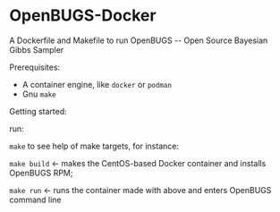 # OpenBUGS-Docker

A Dockerfile and Makefile to run OpenBUGS -- Open Source Bayesian Gibbs Sampler

Prerequisites: 
- A container engine, like `docker` or `podman`
- Gnu `make`

Getting started:

run:

`make` to see help of make targets, for instance:

`make build` <- makes the CentOS-based Docker container and installs OpenBUGS RPM;

`make run` <- runs the container made with above and enters OpenBUGS command line